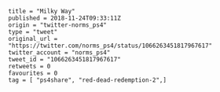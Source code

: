 ```
title = "Milky Way"
published = 2018-11-24T09:33:11Z
origin = "twitter-norms_ps4"
type = "tweet"
original_url = "https://twitter.com/norms_ps4/status/1066263451817967617"
twitter_account = "norms_ps4"
tweet_id = "1066263451817967617"
retweets = 0
favourites = 0
tag = [ "ps4share", "red-dead-redemption-2",]
```

<p class='image'><img src='https://mnf.m17s.net/2018/11/24/Dswg9P9WkAA2V8P.jpg' alt=''></p>

